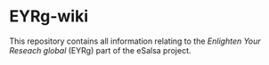 EYRg-wiki
=========

This repository contains all information relating to the _Enlighten Your Reseach global_ (EYRg) 
part of the eSalsa project.




